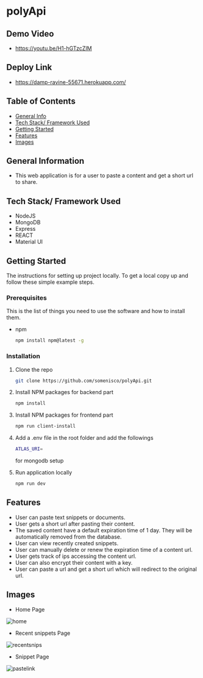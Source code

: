 # polyApi

## Demo Video

- https://youtu.be/H1-hGTzcZIM

## Deploy Link

- https://damp-ravine-55671.herokuapp.com/

## Table of Contents

- [General Info](#general-information)
- [Tech Stack/ Framework Used](#tech-stack/-framework-used)
- [Getting Started](#Getting-Started)
- [Features](#features)
- [Images](#images)

## General Information

- This web application is for a user to paste a content and get a short url to share.

## Tech Stack/ Framework Used

- NodeJS
- MongoDB
- Express
- REACT
- Material UI

## Getting Started

The instructions for setting up project locally.
To get a local copy up and follow these simple example steps.

### Prerequisites

This is the list of things you need to use the software and how to install them.

- npm
  ```sh
  npm install npm@latest -g
  ```

### Installation

1. Clone the repo

   ```sh
   git clone https://github.com/somenisco/polyApi.git
   ```
   
2. Install NPM packages for backend part

   ```sh
   npm install
   ```

3. Install NPM packages for frontend part

    ```sh
   npm run client-install
   ```  

4. Add a .env file in the root folder and add the followings

   ```sh
   ATLAS_URI=
   ```
   for mongodb setup

5. Run application locally

    ```sh
   npm run dev
   ```  
   

## Features

- User can paste text snippets or documents.
- User gets a short url after pasting their content.
- The saved content have a default expiration time of 1 day. They will be automatically removed from the database.
- User can view recently created snippets.
- User can manually delete or renew the expiration time of a content url.
- User gets track of ips accessing the content url.
- User can also encrypt their content with a key.
- User can paste a url and get a short url which will redirect to the original url.

## Images

- Home Page

![home](https://user-images.githubusercontent.com/79037839/154550834-0d55090d-1475-4412-86a6-d6bb7a6829c9.png)

- Recent snippets Page

![recentsnips](https://user-images.githubusercontent.com/79037839/154551254-c71ab2af-7e61-4049-a866-8627eb568aab.png)

- Snippet Page

![pastelink](https://user-images.githubusercontent.com/79037839/154551135-91ecbdc3-b85b-449f-8459-a8a3937d4d2b.png)
